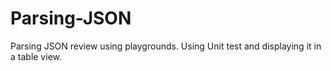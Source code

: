 # Parsing-JSON
Parsing JSON review using playgrounds. Using Unit test and displaying it in a table view. 
